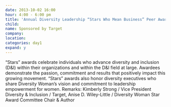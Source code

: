 ```yaml
---
date: 2013-10-02 16:00
hour: 4:00 - 6:00 pm
title: 'Annual Diversity Leadership “Stars Who Mean Business” Peer Awards Celebration & Reception'
child:
name: Sponsored by Target
company: 
location:
categories: day1
expand: y
---
```

“Stars” awards celebrate individuals who advance diversity and inclusion
(D&I) within their organizations and within the D&I field at large. Awardees
demonstrate the passion, commitment and results that positively impact this
growing movement. “Stars” awards also honor diversity executives who
share Diversity Woman’s vision and commitment to leadership
empowerment for women.
Remarks:
Kimberly Strong / Vice President Diversity & Inclusion / Target, 
Anise D. Wiley-Little / Diversity Woman Star Award Committee Chair &
Author